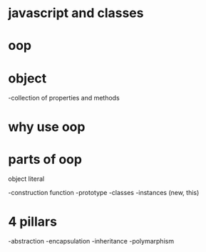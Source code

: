 # javascript and classes

#  oop

# object
-collection of properties and methods

# why use oop

# parts of oop
object literal

-construction function
-prototype
-classes
-instances (new, this)

# 4 pillars

-abstraction
-encapsulation
-inheritance
-polymarphism